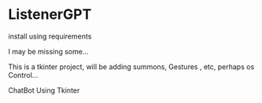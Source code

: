 # ListenerGPT

install using requirements

I may be missing some...

This is a tkinter project, will be adding summons, Gestures , etc, perhaps os Control...

ChatBot Using Tkinter
